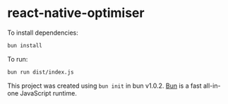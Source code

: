 # react-native-optimiser

To install dependencies:

```bash
bun install
```

To run:

```bash
bun run dist/index.js
```

This project was created using `bun init` in bun v1.0.2. [Bun](https://bun.sh) is a fast all-in-one JavaScript runtime.

